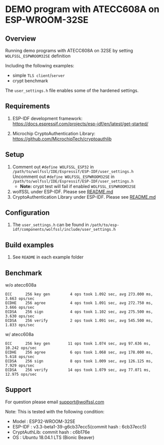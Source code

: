 # DEMO program with ATECC608A on ESP-WROOM-32SE
## Overview
 Running demo programs with ATECC608A on 32SE by setting `WOLFSSL_ESPWROOM32SE` definition

Including the following examples:

* simple `TLS client`/`server`
* crypt benchmark

 The `user_settings.h` file enables some of the hardened settings.

## Requirements
1. ESP-IDF development framework: https://docs.espressif.com/projects/esp-idf/en/latest/get-started/

2. Microchip CryptoAuthentication Library: https://github.com/MicrochipTech/cryptoauthlib

## Setup
1. Comment out `#define WOLFSSL_ESP32` in `/path/to/wolfssl/IDE/Espressif/ESP-IDF/user_settings.h`\
   Uncomment out `#define WOLFSSL_ESPWROOM32SE` in `/path/to/wolfssl/IDE/Espressif/ESP-IDF/user_settings.h`
    * **Note:** crypt test will fail if enabled `WOLFSSL_ESPWROOM32SE`
3. wolfSSL under ESP-IDF. Please see [README.md](https://github.com/wolfSSL/wolfssl/blob/master/IDE/Espressif/ESP-IDF/README.md)
4. CryptoAuthentication Library under ESP-IDF. Please see [README.md](https://github.com/miyazakh/cryptoauthlib_esp_idf/blob/master/README.md)

## Configuration
1. The `user_settings.h` can be found in `/path/to/esp-idf/components/wolfssl/include/user_settings.h`

## Build examples
1. See `README` in each example folder

## Benchmark
w/o atecc608a
```
ECC      256 key gen         4 ops took 1.092 sec, avg 273.000 ms, 3.663 ops/sec
ECDHE    256 agree           4 ops took 1.091 sec, avg 272.750 ms, 3.666 ops/sec
ECDSA    256 sign            4 ops took 1.102 sec, avg 275.500 ms, 3.630 ops/sec
ECDSA    256 verify          2 ops took 1.091 sec, avg 545.500 ms, 1.833 ops/sec
```
w/ atecc608a
```
ECC      256 key gen        11 ops took 1.074 sec, avg 97.636 ms, 10.242 ops/sec
ECDHE    256 agree           6 ops took 1.068 sec, avg 178.000 ms, 5.618 ops/sec
ECDSA    256 sign            8 ops took 1.009 sec, avg 126.125 ms, 7.929 ops/sec
ECDSA    256 verify         14 ops took 1.079 sec, avg 77.071 ms, 12.975 ops/sec
```

## Support
For question please email [support@wolfssl.com](mailto:support@wolfssl.com)

Note: This is tested with the following condition:

- Model    : ESP32-WROOM-32SE
- ESP-IDF  : v3.3-beta1-39-g6cb37ecc5(commit hash : 6cb37ecc5)
- CryptAuthLib: commit hash : c6b176e
- OS       : Ubuntu 18.04.1 LTS (Bionic Beaver)
